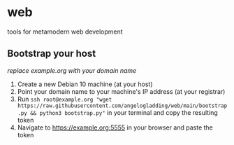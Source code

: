 # web
tools for metamodern web development

## Bootstrap your host

*replace example.org with your domain name*

1) Create a new Debian 10 machine (at your host)
2) Point your domain name to your machine's IP address (at your registrar)
3) Run `ssh root@example.org "wget https://raw.githubusercontent.com/angelogladding/web/main/bootstrap.py && python3 bootstrap.py"` in your terminal and copy the resulting token
4) Navigate to https://example.org:5555 in your browser and paste the token

